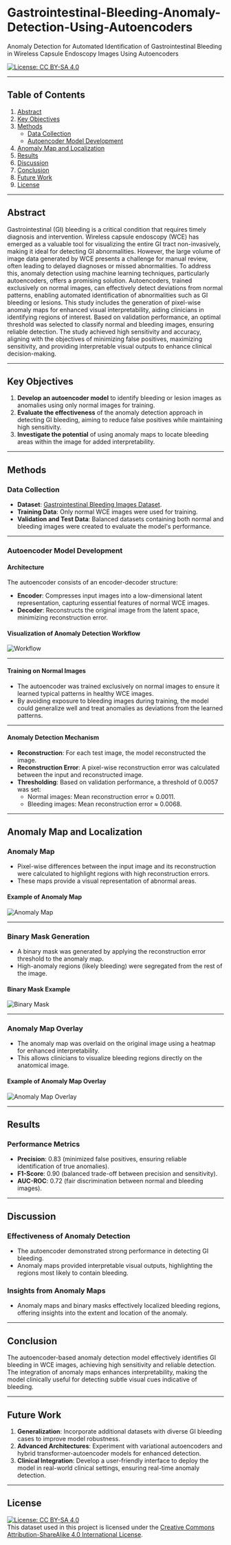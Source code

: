# Gastrointestinal-Bleeding-Anomaly-Detection-Using-Autoencoders
Anomaly Detection for Automated Identification of Gastrointestinal Bleeding in Wireless Capsule Endoscopy Images Using Autoencoders

[![License: CC BY-SA 4.0](https://img.shields.io/badge/License-CC%20BY--SA%204.0-lightgrey.svg)](https://creativecommons.org/licenses/by-sa/4.0/)

---

## **Table of Contents**
1. [Abstract](#abstract)
2. [Key Objectives](#key-objectives)
3. [Methods](#methods)
   - [Data Collection](#data-collection)
   - [Autoencoder Model Development](#autoencoder-model-development)
4. [Anomaly Map and Localization](#anomaly-map-and-localization)
5. [Results](#results)
6. [Discussion](#discussion)
7. [Conclusion](#conclusion)
8. [Future Work](#future-work)
9. [License](#license)

---

## **Abstract**
Gastrointestinal (GI) bleeding is a critical condition that requires timely diagnosis and intervention. Wireless capsule endoscopy (WCE) has emerged as a valuable tool for visualizing the entire GI tract non-invasively, making it ideal for detecting GI abnormalities. However, the large volume of image data generated by WCE presents a challenge for manual review, often leading to delayed diagnoses or missed abnormalities. To address this, anomaly detection using machine learning techniques, particularly autoencoders, offers a promising solution. Autoencoders, trained exclusively on normal images, can effectively detect deviations from normal patterns, enabling automated identification of abnormalities such as GI bleeding or lesions. This study includes the generation of pixel-wise anomaly maps for enhanced visual interpretability, aiding clinicians in identifying regions of interest. Based on validation performance, an optimal threshold was selected to classify normal and bleeding images, ensuring reliable detection. The study achieved high sensitivity and accuracy, aligning with the objectives of minimizing false positives, maximizing sensitivity, and providing interpretable visual outputs to enhance clinical decision-making.

---

## **Key Objectives**
1. **Develop an autoencoder model** to identify bleeding or lesion images as anomalies using only normal images for training.
2. **Evaluate the effectiveness** of the anomaly detection approach in detecting GI bleeding, aiming to reduce false positives while maintaining high sensitivity.
3. **Investigate the potential** of using anomaly maps to locate bleeding areas within the image for added interpretability.

---

## **Methods**

### **Data Collection**
- **Dataset**: [Gastrointestinal Bleeding Images Dataset](https://www.kaggle.com/datasets/aryashah2k/gastrointestinal-bleeding-images-dataset).
- **Training Data**: Only normal WCE images were used for training.
- **Validation and Test Data**: Balanced datasets containing both normal and bleeding images were created to evaluate the model's performance.

---

### **Autoencoder Model Development**

#### Architecture
The autoencoder consists of an encoder-decoder structure:
- **Encoder**: Compresses input images into a low-dimensional latent representation, capturing essential features of normal WCE images.
- **Decoder**: Reconstructs the original image from the latent space, minimizing reconstruction error.

#### Visualization of Anomaly Detection Workflow
![Workflow](workflow.png)

---

#### Training on Normal Images
- The autoencoder was trained exclusively on normal images to ensure it learned typical patterns in healthy WCE images.
- By avoiding exposure to bleeding images during training, the model could generalize well and treat anomalies as deviations from the learned patterns.

---

#### Anomaly Detection Mechanism
- **Reconstruction**: For each test image, the model reconstructed the image.
- **Reconstruction Error**: A pixel-wise reconstruction error was calculated between the input and reconstructed image.
- **Thresholding**: Based on validation performance, a threshold of 0.0057 was set:
  - Normal images: Mean reconstruction error ≈ 0.0011.
  - Bleeding images: Mean reconstruction error ≈ 0.0068.

---

## **Anomaly Map and Localization**

### **Anomaly Map**
- Pixel-wise differences between the input image and its reconstruction were calculated to highlight regions with high reconstruction errors.
- These maps provide a visual representation of abnormal areas.

#### Example of Anomaly Map
![Anomaly Map](anomaly_map.png)

---

### **Binary Mask Generation**
- A binary mask was generated by applying the reconstruction error threshold to the anomaly map.
- High-anomaly regions (likely bleeding) were segregated from the rest of the image.

#### Binary Mask Example
![Binary Mask](binary_mask.png)

---

### **Anomaly Map Overlay**
- The anomaly map was overlaid on the original image using a heatmap for enhanced interpretability.
- This allows clinicians to visualize bleeding regions directly on the anatomical image.

#### Example of Anomaly Map Overlay
![Anomaly Map Overlay](anomaly_map_overlay.png)

---

## **Results**

### **Performance Metrics**
- **Precision**: 0.83 (minimized false positives, ensuring reliable identification of true anomalies).
- **F1-Score**: 0.90 (balanced trade-off between precision and sensitivity).
- **AUC-ROC**: 0.72 (fair discrimination between normal and bleeding images).

---

## **Discussion**

### **Effectiveness of Anomaly Detection**
- The autoencoder demonstrated strong performance in detecting GI bleeding.
- Anomaly maps provided interpretable visual outputs, highlighting the regions most likely to contain bleeding.

### **Insights from Anomaly Maps**
- Anomaly maps and binary masks effectively localized bleeding regions, offering insights into the extent and location of the anomaly.

---

## **Conclusion**
The autoencoder-based anomaly detection model effectively identifies GI bleeding in WCE images, achieving high sensitivity and reliable detection. The integration of anomaly maps enhances interpretability, making the model clinically useful for detecting subtle visual cues indicative of bleeding.

---

## **Future Work**
1. **Generalization**: Incorporate additional datasets with diverse GI bleeding cases to improve model robustness.
2. **Advanced Architectures**: Experiment with variational autoencoders and hybrid transformer-autoencoder models for enhanced detection.
3. **Clinical Integration**: Develop a user-friendly interface to deploy the model in real-world clinical settings, ensuring real-time anomaly detection.

---

## **License**
[![License: CC BY-SA 4.0](https://img.shields.io/badge/License-CC%20BY--SA%204.0-lightgrey.svg)](https://creativecommons.org/licenses/by-sa/4.0/)  
This dataset used in this project is licensed under the [Creative Commons Attribution-ShareAlike 4.0 International License](https://creativecommons.org/licenses/by-sa/4.0/).
